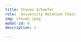 ```yaml
---
title: Steven Schaefer
role:  University Relation Chair
img: steven.jpeg
modal-id: 8
description: >

---
```

